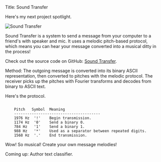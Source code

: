 Title: Sound Transfer

Here's my next project spotlight.

![Sound Transfer](http://wanganzhou.com/images/sound-transfer/screenshot.png)

Sound Transfer is a system to send a message from your computer to a friend's with speaker and mic. It uses a melodic pitch-based protocol, which means you can hear your message converted into a musical ditty in the process!

Check out the source code on GitHub: [Sound Transfer](https://github.com/losmmorpg/sound-transfer).

Method: The outgoing message is converted into its binary ASCII representation, then converted to pitches with the melodic protocol. The receiver picks up the pitches with Fourier transforms and decodes from binary to ASCII text.

Here's the protocol.
<pre><code>
	Pitch	Symbol	Meaning
	---------------------------------------
	1976 Hz	 '!'	Begin transmission.
	1174 Hz  '0'	Send a binary 0.
	784 Hz	 '1'	Send a binary 1.
	988 Hz	 '*'	Used as a separator between repeated digits.
	1568 Hz	 '.'	End transmission.
</code></pre>

Wow! So musical! Create your own message melodies!

Coming up: Author text classifier.